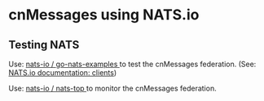 # cnMessages using NATS.io

## Testing NATS

Use: [ nats-io / go-nats-examples 
](https://github.com/nats-io/go-nats-examples/releases) to test the 
cnMessages federation. (See: [NATS.io documentation:
clients](https://docs.nats.io/nats-server/clients))

Use: [ nats-io / nats-top ](https://github.com/nats-io/nats-top) to 
monitor the cnMessages federation. 
